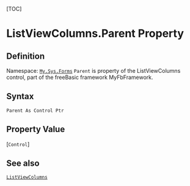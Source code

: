 [TOC]
# ListViewColumns.Parent Property

## Definition
Namespace: [`My.Sys.Forms`](My.Sys.Forms.md)
`Parent` is property of the ListViewColumns control, part of the freeBasic framework MyFbFramework.
## Syntax
```freeBasic
Parent As Control Ptr
```
## Property Value
[`Control`]
## See also
[`ListViewColumns`](ListViewColumns.md)

